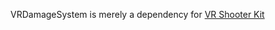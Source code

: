 VRDamageSystem is merely a dependency for [VR Shooter Kit](https://github.com/platinio/VRShooterKit) 
